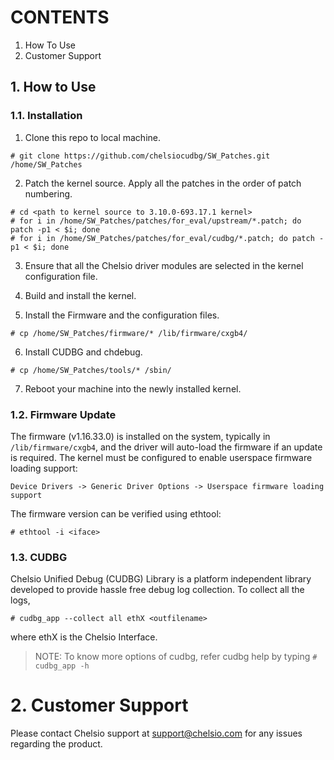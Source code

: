 # CONTENTS

1. How To Use
2. Customer Support

## 1. How to Use
### 1.1. Installation
1. Clone this repo to local machine.
```
# git clone https://github.com/chelsiocudbg/SW_Patches.git /home/SW_Patches
```

2. Patch the kernel source. Apply all the patches in the order of patch
numbering.
```
# cd <path to kernel source to 3.10.0-693.17.1 kernel>
# for i in /home/SW_Patches/patches/for_eval/upstream/*.patch; do patch -p1 < $i; done
# for i in /home/SW_Patches/patches/for_eval/cudbg/*.patch; do patch -p1 < $i; done
```

3. Ensure that all the Chelsio driver modules are selected in the kernel
configuration file.

4. Build and install the kernel.

5. Install the Firmware and the configuration files.
```
# cp /home/SW_Patches/firmware/* /lib/firmware/cxgb4/
```

6. Install CUDBG and chdebug.
```
# cp /home/SW_Patches/tools/* /sbin/
```

7. Reboot your machine into the newly installed kernel.

### 1.2. Firmware Update
The firmware (v1.16.33.0) is installed on the system, typically in
`/lib/firmware/cxgb4`, and the driver will auto-load the firmware if an update
is required. The kernel must be configured to enable userspace firmware loading
support:
```
Device Drivers -> Generic Driver Options -> Userspace firmware loading support
```
The firmware version can be verified using ethtool:
```
# ethtool -i <iface>
```

### 1.3. CUDBG
Chelsio Unified Debug (CUDBG) Library is a platform independent library developed
to provide hassle free debug log collection. To collect all the logs,
```
# cudbg_app --collect all ethX <outfilename>
```
where ethX is the Chelsio Interface.

> NOTE: To know more options of cudbg, refer cudbg help by typing `# cudbg_app -h`

# 2. Customer Support
Please contact Chelsio support at support@chelsio.com for any issues regarding
the product.
